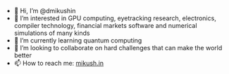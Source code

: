 - 👋 Hi, I’m @dmikushin
- 👀 I’m interested in GPU computing, eyetracking research, electronics, compiler technology, financial markets software and numerical simulations of many kinds
- 🌱 I’m currently learning quantum computing
- 💞️ I’m looking to collaborate on hard challenges that can make the world better
- 📫 How to reach me: [mikush.in](https://mikush.in)

<!---
dmikushin/dmikushin is a ✨ special ✨ repository because its `README.md` (this file) appears on your GitHub profile.
You can click the Preview link to take a look at your changes.
--->
